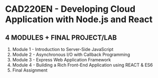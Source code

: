 # CAD220EN - Developing Cloud Application with Node.js and React

## 4 MODULES + FINAL PROJECT/LAB

1.  Module 1 - Introduction to Server-Side JavaScript
2.  Module 2 - Asynchronous I/O with Callback Programming
3.  Module 3 - Express Web Application Framework
4.  Module 4 - Building a Rich Front-End Application using REACT & ES6
5.  Final Assignment
